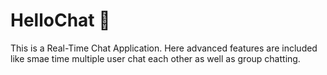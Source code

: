 # HelloChat 👋

This is a Real-Time Chat Application. Here advanced features are included like smae time multiple user chat each other as well as group chatting.

